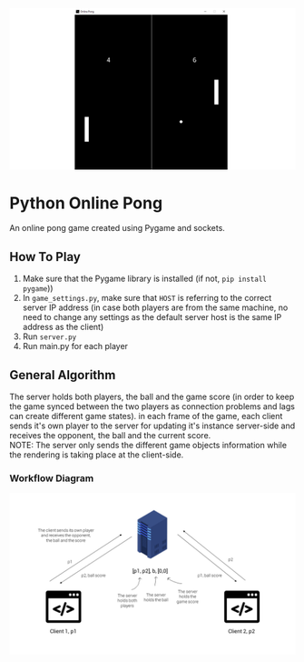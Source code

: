 ![Thumbnail](images/thumbnail.png)

# Python Online Pong

An online pong game created using Pygame and sockets.

## How To Play

1. Make sure that the Pygame library is installed (if not, `pip install pygame`))
2. In `game_settings.py`, make sure that `HOST` is referring to the correct server IP address (in case both players are from the same machine, no need to change any settings as the default server host is the same IP address as the client)
3. Run `server.py`
4. Run main.py for each player

## General Algorithm

The server holds both players, the ball and the game score (in order to keep the game synced between the two players as connection problems and lags can create different game states).
in each frame of the game, each client sends it's own player to the server for updating it's instance server-side and receives the opponent, the ball and the current score.  
NOTE: The server only sends the different game objects information while the rendering is taking place at the client-side.

### Workflow Diagram

![Workflow Diagram](images/workflow_diagram.png)
